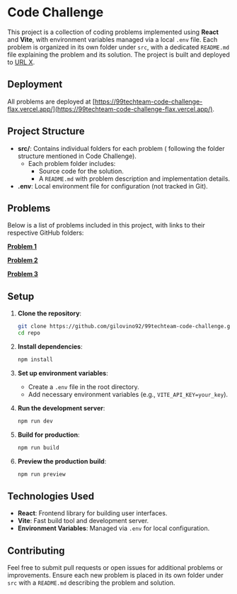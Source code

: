 # Code Challenge

This project is a collection of coding problems implemented using **React** and **Vite**, with environment variables managed via a local `.env` file. Each problem is organized in its own folder under `src`, with a dedicated `README.md` file explaining the problem and its solution. The project is built and deployed to [URL X](https://example.com).
## Deployment

All problems are deployed at [https://99techteam-code-challenge-flax.vercel.app/](https://99techteam-code-challenge-flax.vercel.app/).

## Project Structure

- **src/**: Contains individual folders for each problem ( following the folder structure mentioned in Code Challenge).
  - Each problem folder includes:
    - Source code for the solution.
    - A `README.md` with problem description and implementation details.
- **.env**: Local environment file for configuration (not tracked in Git).

## Problems

Below is a list of problems included in this project, with links to their respective GitHub folders:

**[Problem 1](https://github.com/gilovino92/99techteam-code-challenge/tree/main/src/problem1)**  

**[Problem 2](https://github.com/gilovino92/99techteam-code-challenge/tree/main/src/problem2)**  

**[Problem 3](https://github.com/gilovino92/99techteam-code-challenge/tree/main/src/problem3)**  

## Setup

1. **Clone the repository**:
   ```bash
   git clone https://github.com/gilovino92/99techteam-code-challenge.git
   cd repo
   ```

2. **Install dependencies**:
   ```bash
   npm install
   ```

3. **Set up environment variables**:
   - Create a `.env` file in the root directory.
   - Add necessary environment variables (e.g., `VITE_API_KEY=your_key`).

4. **Run the development server**:
   ```bash
   npm run dev
   ```

5. **Build for production**:
   ```bash
   npm run build
   ```

6. **Preview the production build**:
   ```bash
   npm run preview
   ```

## Technologies Used

- **React**: Frontend library for building user interfaces.
- **Vite**: Fast build tool and development server.
- **Environment Variables**: Managed via `.env` for local configuration.

## Contributing

Feel free to submit pull requests or open issues for additional problems or improvements. Ensure each new problem is placed in its own folder under `src` with a `README.md` describing the problem and solution.